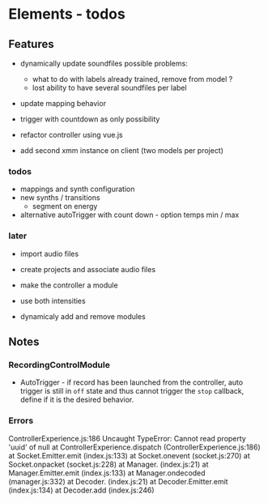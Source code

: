 # Elements - todos

## Features

- dynamically update soundfiles 
  possible problems:
  + what to do with labels already trained, remove from model ?
  + lost ability to have several soundfiles per label

- update mapping behavior
- trigger with countdown as only possibility
- refactor controller using vue.js

- add second xmm instance on client (two models per project)

### todos

- mappings and synth configuration
- new synths / transitions
  + segment on energy
- alternative autoTrigger with count down - option temps min / max

### later

- import audio files
- create projects and associate audio files

- make the controller a module
- use both intensities
- dynamicaly add and remove modules

## Notes

### RecordingControlModule 

- AutoTrigger - if record has been launched from the controller, auto 
trigger is still in `off` state and thus cannot trigger the `stop` 
callback, define if it is the desired behavior.


### Errors

ControllerExperience.js:186 Uncaught TypeError: Cannot read property 'uuid' of null
    at ControllerExperience.dispatch (ControllerExperience.js:186)
    at Socket.Emitter.emit (index.js:133)
    at Socket.onevent (socket.js:270)
    at Socket.onpacket (socket.js:228)
    at Manager.<anonymous> (index.js:21)
    at Manager.Emitter.emit (index.js:133)
    at Manager.ondecoded (manager.js:332)
    at Decoder.<anonymous> (index.js:21)
    at Decoder.Emitter.emit (index.js:134)
    at Decoder.add (index.js:246)
